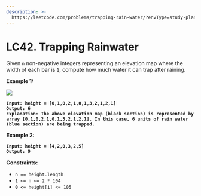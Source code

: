 ```yaml
---
description: >-
  https://leetcode.com/problems/trapping-rain-water/?envType=study-plan-v2&envId=top-interview-150
---
```


# LC42. Trapping Rainwater

Given `n` non-negative integers representing an elevation map where the width of each bar is `1`, compute how much water it can trap after raining.

&#x20;

**Example 1:**

![](https://assets.leetcode.com/uploads/2018/10/22/rainwatertrap.png)

<pre><code><strong>Input: height = [0,1,0,2,1,0,1,3,2,1,2,1]
</strong><strong>Output: 6
</strong><strong>Explanation: The above elevation map (black section) is represented by array [0,1,0,2,1,0,1,3,2,1,2,1]. In this case, 6 units of rain water (blue section) are being trapped.
</strong></code></pre>

**Example 2:**

<pre><code><strong>Input: height = [4,2,0,3,2,5]
</strong><strong>Output: 9
</strong></code></pre>

&#x20;

**Constraints:**

* `n == height.length`
* `1 <= n <= 2 * 104`
* `0 <= height[i] <= 105`
